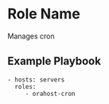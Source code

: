 Role Name
=========

Manages cron

Example Playbook
----------------


    - hosts: servers
      roles:
         - orahost-cron

